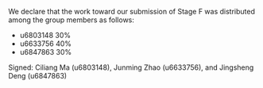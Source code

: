 We declare that the work toward our submission of Stage F was distributed among the group members as follows:

* u6803148 30%
* u6633756 40%
* u6847863 30%

Signed: Ciliang Ma (u6803148), Junming Zhao (u6633756), and Jingsheng Deng (u6847863)

